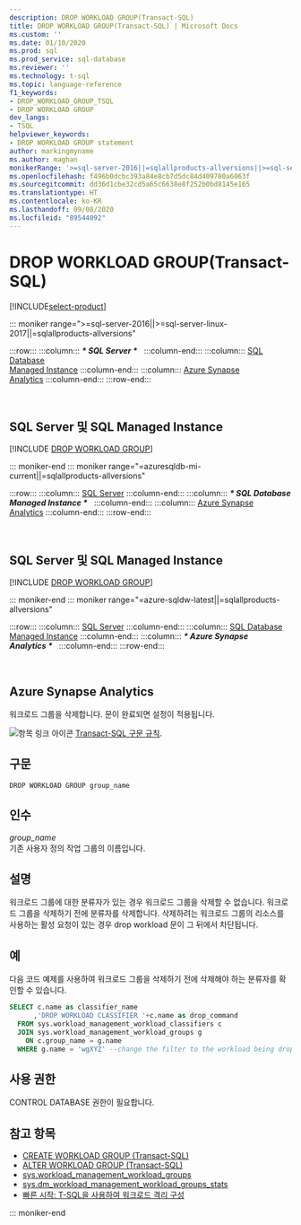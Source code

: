 ```yaml
---
description: DROP WORKLOAD GROUP(Transact-SQL)
title: DROP WORKLOAD GROUP(Transact-SQL) | Microsoft Docs
ms.custom: ''
ms.date: 01/10/2020
ms.prod: sql
ms.prod_service: sql-database
ms.reviewer: ''
ms.technology: t-sql
ms.topic: language-reference
f1_keywords:
- DROP_WORKLOAD_GROUP_TSQL
- DROP WORKLOAD GROUP
dev_langs:
- TSQL
helpviewer_keywords:
- DROP WORKLOAD GROUP statement
author: markingmyname
ms.author: maghan
monikerRange: '>=sql-server-2016||=sqlallproducts-allversions||>=sql-server-linux-2017||=azure-sqldw-latest||=azuresqldb-mi-current'
ms.openlocfilehash: f496b0dcbc393a84e8cb7d5dc84d409700a6063f
ms.sourcegitcommit: dd36d1cbe32cd5a65c6638e8f252b0bd8145e165
ms.translationtype: HT
ms.contentlocale: ko-KR
ms.lasthandoff: 09/08/2020
ms.locfileid: "89544092"
---
```

# <a name="drop-workload-group-transact-sql"></a>DROP WORKLOAD GROUP(Transact-SQL)

[!INCLUDE[select-product](../../includes/select-product.md)]

::: moniker range=">=sql-server-2016||>=sql-server-linux-2017||=sqlallproducts-allversions"

:::row:::
    :::column:::
        **_\* SQL Server \*_** &nbsp;
    :::column-end:::
    :::column:::
        [SQL Database<br />Managed Instance](drop-workload-group-transact-sql.md?view=azuresqldb-mi-current)
    :::column-end:::
    :::column:::
        [Azure Synapse<br />Analytics](drop-workload-group-transact-sql.md?view=azure-sqldw-latest)
    :::column-end:::
:::row-end:::

&nbsp;

## <a name="sql-server-and-sql-managed-instance"></a>SQL Server 및 SQL Managed Instance

[!INCLUDE [DROP WORKLOAD GROUP](../../includes/drop-workload-group.md)]
  
::: moniker-end
::: moniker range="=azuresqldb-mi-current||=sqlallproducts-allversions"

:::row:::
    :::column:::
        [SQL Server](drop-workload-group-transact-sql.md?view=sql-server-2017)
    :::column-end:::
    :::column:::
        **_\* SQL Database<br />Managed Instance \*_** &nbsp;
    :::column-end:::
    :::column:::
        [Azure Synapse<br />Analytics](drop-workload-group-transact-sql.md?view=azure-sqldw-latest)
    :::column-end:::
:::row-end:::

&nbsp;

##  <a name="sql-server-and-sql-managed-instance"></a>SQL Server 및 SQL Managed Instance

[!INCLUDE [DROP WORKLOAD GROUP](../../includes/drop-workload-group.md)]

::: moniker-end
::: moniker range="=azure-sqldw-latest||=sqlallproducts-allversions"

:::row:::
    :::column:::
        [SQL Server](drop-workload-group-transact-sql.md?view=sql-server-2017)
    :::column-end:::
    :::column:::
        [SQL Database<br />Managed Instance](drop-workload-group-transact-sql.md?view=azuresqldb-mi-current)
    :::column-end:::
    :::column:::
        **_\* Azure Synapse<br />Analytics \*_** &nbsp;
    :::column-end:::
:::row-end:::

&nbsp;

## <a name="azure-synapse-analytics"></a>Azure Synapse Analytics 

워크로드 그룹을 삭제합니다.  문이 완료되면 설정이 적용됩니다.

![항목 링크 아이콘](../../database-engine/configure-windows/media/topic-link.gif "항목 링크 아이콘") [Transact-SQL 구문 규칙](../../t-sql/language-elements/transact-sql-syntax-conventions-transact-sql.md).

## <a name="syntax"></a>구문

```syntaxsql
DROP WORKLOAD GROUP group_name  
```

## <a name="arguments"></a>인수

*group_name*  
기존 사용자 정의 작업 그룹의 이름입니다.

## <a name="remarks"></a>설명

워크로드 그룹에 대한 분류자가 있는 경우 워크로드 그룹을 삭제할 수 없습니다.  워크로드 그룹을 삭제하기 전에 분류자를 삭제합니다.  삭제하려는 워크로드 그룹의 리소스를 사용하는 활성 요청이 있는 경우 drop workload 문이 그 뒤에서 차단됩니다.

## <a name="examples"></a>예

다음 코드 예제를 사용하여 워크로드 그룹을 삭제하기 전에 삭제해야 하는 분류자를 확인할 수 있습니다.

```sql
SELECT c.name as classifier_name
      ,'DROP WORKLOAD CLASSIFIER '+c.name as drop_command
  FROM sys.workload_management_workload_classifiers c
  JOIN sys.workload_management_workload_groups g
    ON c.group_name = g.name
  WHERE g.name = 'wgXYZ' --change the filter to the workload being dropped
```

## <a name="permissions"></a>사용 권한

CONTROL DATABASE 권한이 필요합니다.

## <a name="see-also"></a>참고 항목

- [CREATE WORKLOAD GROUP &#40;Transact-SQL&#41;](../../t-sql/statements/create-workload-group-transact-sql.md)
- [ALTER WORKLOAD GROUP &#40;Transact-SQL&#41;](../../t-sql/statements/alter-workload-group-transact-sql.md)
- [sys.workload_management_workload_groups](../../relational-databases/system-catalog-views/sys-workload-management-workload-groups-transact-sql.md)
- [sys.dm_workload_management_workload_groups_stats](../../relational-databases/system-dynamic-management-views/sys-dm-workload-management-workload-group-stats-transact-sql.md)
- [빠른 시작: T-SQL을 사용하여 워크로드 격리 구성](/azure/sql-data-warehouse/quickstart-configure-workload-isolation-tsql)

::: moniker-end
